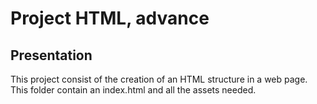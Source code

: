 # Project HTML, advance

## Presentation
This project consist of the creation of an HTML structure in a web page. This folder contain an index.html and all the assets needed.